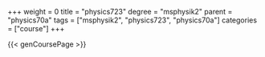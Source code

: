 +++
weight = 0
title = "physics723"
degree = "msphysik2"
parent = "physics70a"
tags = ["msphysik2", "physics723", "physics70a"]
categories = ["course"]
+++

{{< genCoursePage >}}
